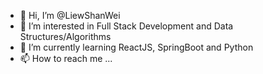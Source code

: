 - 👋 Hi, I’m @LiewShanWei
- 👀 I’m interested in Full Stack Development and Data Structures/Algorithms
- 🌱 I’m currently learning ReactJS, SpringBoot and Python
- 📫 How to reach me ...

<!---
LiewShanWei/LiewShanWei is a ✨ special ✨ repository because its `README.md` (this file) appears on your GitHub profile.
You can click the Preview link to take a look at your changes.
--->
